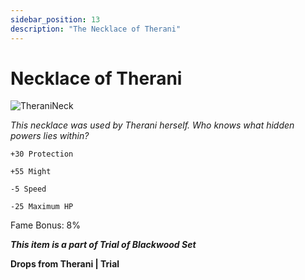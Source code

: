 ```yaml
---
sidebar_position: 13
description: "The Necklace of Therani"
---
```


# Necklace of Therani

![TheraniNeck](https://vwiki.valorserver.com/api/item/picture/necklace%20of%20therani)

<i>This necklace was used by Therani herself. Who knows what hidden powers lies within?</i>

    +30 Protection
    
    +55 Might
    
    -5 Speed
    
    -25 Maximum HP
    
Fame Bonus: 8%

***This item is a part of Trial of Blackwood Set***

**Drops from Therani | Trial**
